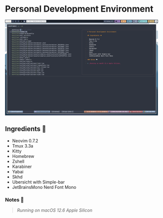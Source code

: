 # Personal Development Environment

![screencast](./screencast/ss.png)

## Ingredients 🥘

- Neovim 0.7.2
- Tmux 3.3a
- Kitty
- Homebrew
- Zshell
- Karabiner
- Yabai
- Skhd
- Ubersicht with Simple-bar
- JetBrainsMono Nerd Font Mono

### Notes 📖

> _Running on macOS 12.6 Apple Silicon_
